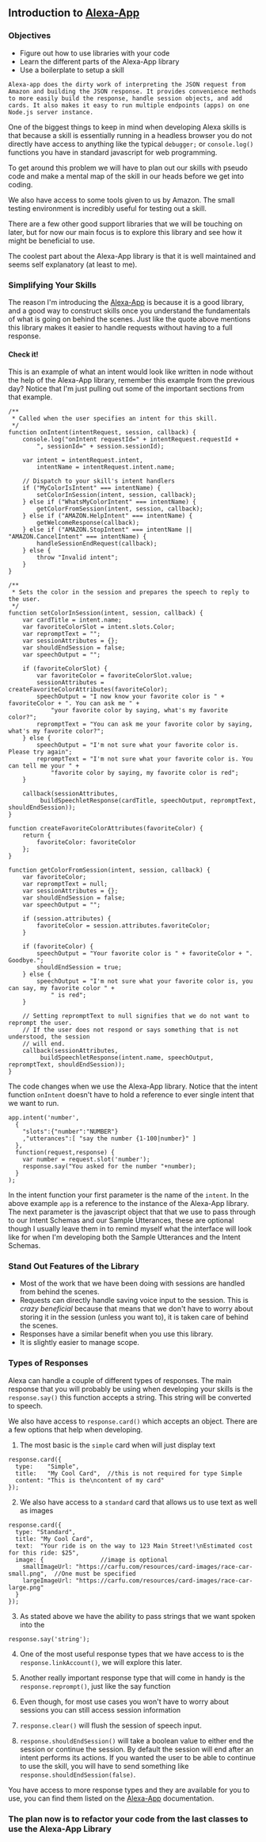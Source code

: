 ## Introduction to [Alexa-App](https://github.com/matt-kruse/alexa-app) 

### Objectives
* Figure out how to use libraries with your code
* Learn the different parts of the Alexa-App library
* Use a boilerplate to setup a skill


```
Alexa-app does the dirty work of interpreting the JSON request from Amazon and building the JSON response. It provides convenience methods to more easily build the response, handle session objects, and add cards. It also makes it easy to run multiple endpoints (apps) on one Node.js server instance.
```


One of the biggest things to keep in mind when developing Alexa skills is that because a skill is essentially 
running in a headless browser you do not directly have access to anything like the typical `debugger;` or `console.log()` 
functions you have in standard javascript for web programming.

To get around this problem we will have to plan out our skills with pseudo code and make a mental map of the skill in our heads before we get into coding.

We also have access to some tools given to us by Amazon. The small testing environment is incredibly useful for testing out a skill.

There are a few other good support libraries that we will be touching on later, but for now our main focus is to explore this library and see how it might be beneficial to use.

The coolest part about the Alexa-App library is that it is well maintained and seems self explanatory (at least to me).


### Simplifying Your Skills

The reason I'm introducing the [Alexa-App](https://github.com/matt-kruse/alexa-app) is because it is a good library, and a good way to 
construct skills once you understand the fundamentals of what is going on behind the scenes. 
Just like the quote above mentions this library makes it easier to handle requests without having to a full response.

#### Check it!
This is an example of what an intent would look like written in node without the help of the Alexa-App library, remember this example from the previous day? 
Notice that I'm just pulling out some of the important sections from that example. 

```
/**
 * Called when the user specifies an intent for this skill.
 */
function onIntent(intentRequest, session, callback) {
    console.log("onIntent requestId=" + intentRequest.requestId +
        ", sessionId=" + session.sessionId);

    var intent = intentRequest.intent,
        intentName = intentRequest.intent.name;

    // Dispatch to your skill's intent handlers
    if ("MyColorIsIntent" === intentName) {
        setColorInSession(intent, session, callback);
    } else if ("WhatsMyColorIntent" === intentName) {
        getColorFromSession(intent, session, callback);
    } else if ("AMAZON.HelpIntent" === intentName) {
        getWelcomeResponse(callback);
    } else if ("AMAZON.StopIntent" === intentName || "AMAZON.CancelIntent" === intentName) {
        handleSessionEndRequest(callback);
    } else {
        throw "Invalid intent";
    }
}

/**
 * Sets the color in the session and prepares the speech to reply to the user.
 */
function setColorInSession(intent, session, callback) {
    var cardTitle = intent.name;
    var favoriteColorSlot = intent.slots.Color;
    var repromptText = "";
    var sessionAttributes = {};
    var shouldEndSession = false;
    var speechOutput = "";

    if (favoriteColorSlot) {
        var favoriteColor = favoriteColorSlot.value;
        sessionAttributes = createFavoriteColorAttributes(favoriteColor);
        speechOutput = "I now know your favorite color is " + favoriteColor + ". You can ask me " +
            "your favorite color by saying, what's my favorite color?";
        repromptText = "You can ask me your favorite color by saying, what's my favorite color?";
    } else {
        speechOutput = "I'm not sure what your favorite color is. Please try again";
        repromptText = "I'm not sure what your favorite color is. You can tell me your " +
            "favorite color by saying, my favorite color is red";
    }

    callback(sessionAttributes,
         buildSpeechletResponse(cardTitle, speechOutput, repromptText, shouldEndSession));
}

function createFavoriteColorAttributes(favoriteColor) {
    return {
        favoriteColor: favoriteColor
    };
}

function getColorFromSession(intent, session, callback) {
    var favoriteColor;
    var repromptText = null;
    var sessionAttributes = {};
    var shouldEndSession = false;
    var speechOutput = "";

    if (session.attributes) {
        favoriteColor = session.attributes.favoriteColor;
    }

    if (favoriteColor) {
        speechOutput = "Your favorite color is " + favoriteColor + ". Goodbye.";
        shouldEndSession = true;
    } else {
        speechOutput = "I'm not sure what your favorite color is, you can say, my favorite color " +
            " is red";
    }

    // Setting repromptText to null signifies that we do not want to reprompt the user.
    // If the user does not respond or says something that is not understood, the session
    // will end.
    callback(sessionAttributes,
         buildSpeechletResponse(intent.name, speechOutput, repromptText, shouldEndSession));
}
```

The code changes when we use the Alexa-App library. Notice that the intent function `onIntent` doesn't have to hold a reference to ever single intent that we want to run.

```
app.intent('number',
  {
    "slots":{"number":"NUMBER"}
    ,"utterances":[ "say the number {1-100|number}" ]
  },
  function(request,response) {
    var number = request.slot('number');
    response.say("You asked for the number "+number);
  }
);

```

In the intent function your first parameter is the name of the `intent`. 
In the above example `app` is a reference to the instance of the Alexa-App library. 
The next parameter is the javascript object that that we use to pass through to our Intent Schemas and our Sample Utterances, these are optional though 
I usually leave them in to remind myself what the interface will look like for when I'm developing both the Sample Utterances and the Intent Schemas.

### Stand Out Features of the Library

* Most of the work that we have been doing with sessions are handled from behind the scenes. 
* Requests can directly handle saving voice input to the session. This is _crazy beneficial_ because that means that we 
don't have to worry about storing it in the session (unless you want to), it is taken care of behind the scenes.
* Responses have a similar benefit when you use this library. 
* It is slightly easier to manage scope.

### Types of Responses

Alexa can handle a couple of different types of responses. The main response that you will probably be using when developing 
your skills is the `response.say()` this function accepts a string. This string will be converted to speech. 

We also have access to `response.card()` which accepts an object. 
There are a few options that help when developing.

1. The most basic is the `simple` card when will just display text 
``` 
response.card({
  type:    "Simple",
  title:   "My Cool Card",  //this is not required for type Simple
  content: "This is the\ncontent of my card"
});
```

2. We also have access to a `standard` card that allows us to use text as well as images
```
response.card({
  type: "Standard",
  title: "My Cool Card", 
  text:  "Your ride is on the way to 123 Main Street!\nEstimated cost for this ride: $25",
  image: {                //image is optional
    smallImageUrl: "https://carfu.com/resources/card-images/race-car-small.png",  //One must be specified
    largeImageUrl: "https://carfu.com/resources/card-images/race-car-large.png"
  }
});
```
3. As stated above we have the ability to pass strings that we want spoken into the
```
response.say('string');
```

4. One of the most useful response types that we have access to is the `response.linkAccount()`, we will explore this later.

5. Another really important response type that will come in handy is the `response.reprompt()`, just like the say function 

6. Even though, for most use cases you won't have to worry about sessions you can still access session information 

7. `response.clear()` will flush the session of speech input.

8. `response.shouldEndSession()` will take a boolean value to either end the session or continue the session. 
By default the session will end after an intent performs its actions. If you wanted the user to be able to 
continue to use the skill, you will have to send something like `response.shouldEndSession(false)`.

You have access to more response types and they are available for you to use, you can find them listed on the [Alexa-App](https://github.com/matt-kruse/alexa-app)  documentation.


### The plan now is to refactor your code from the last classes to use the Alexa-App Library 
